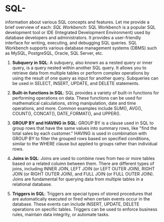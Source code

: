 # SQL-
 information about various SQL concepts and features. Let me provide a brief overview of each:
*SQL Workbench*: SQL Workbench is a popular SQL development tool or IDE (Integrated Development Environment) used by database developers and administrators. It provides a user-friendly interface for writing, executing, and debugging SQL queries. SQL Workbench supports various database management systems (DBMS) such as MySQL, PostgreSQL, Oracle, SQL Server, etc.


1. **Subquery in SQL**: A subquery, also known as a nested query or inner query, is a query nested within another SQL query. It allows you to retrieve data from multiple tables or perform complex operations by using the result of one query as input for another query. Subqueries can be used in SELECT, INSERT, UPDATE, and DELETE statements.

2. **Built-in functions in SQL**: SQL provides a variety of built-in functions for performing operations on data. These functions can be used for mathematical calculations, string manipulation, date and time operations, and more. Common examples include SUM(), AVG(), COUNT(), CONCAT(), DATE_FORMAT(), and UPPER().

3. **GROUP BY and HAVING in SQL**: GROUP BY is a clause used in SQL to group rows that have the same values into summary rows, like "find the total sales by each customer." HAVING is used in combination with GROUP BY to filter the grouped rows based on specified conditions, similar to the WHERE clause but applied to groups rather than individual rows.

4. **Joins in SQL**: Joins are used to combine rows from two or more tables based on a related column between them. There are different types of joins, including INNER JOIN, LEFT JOIN (or LEFT OUTER JOIN), RIGHT JOIN (or RIGHT OUTER JOIN), and FULL JOIN (or FULL OUTER JOIN). Joins are fundamental for querying data from multiple tables in a relational database.

5. **Triggers in SQL**: Triggers are special types of stored procedures that are automatically executed or fired when certain events occur in the database. These events can include INSERT, UPDATE, DELETE operations on specific tables. Triggers can be used to enforce business rules, maintain data integrity, or automate tasks.

